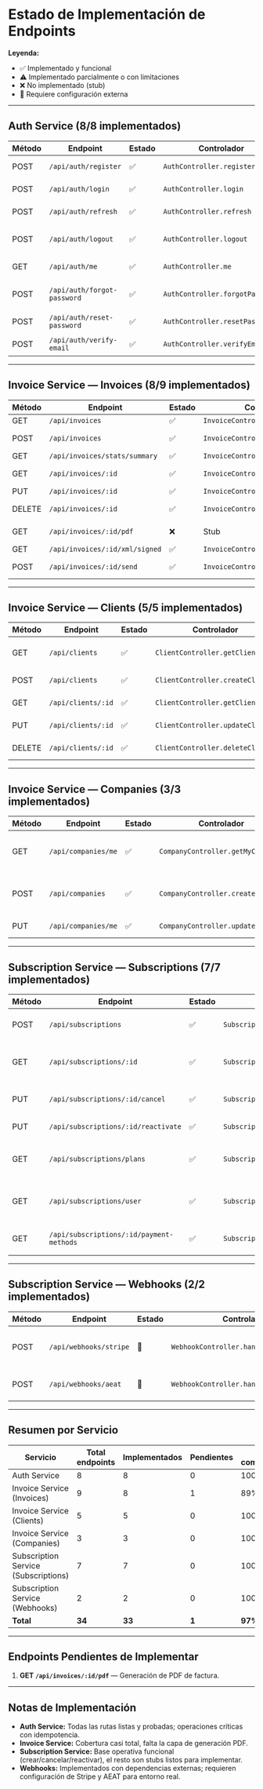 # Estado de Implementación de Endpoints

**Leyenda:**
- ✅ Implementado y funcional
- ⚠️ Implementado parcialmente o con limitaciones
- ❌ No implementado (stub)
- 🔧 Requiere configuración externa

---

## Auth Service (8/8 implementados)

| Método | Endpoint | Estado | Controlador | Middleware | Notas |
|--------|----------|--------|-------------|------------|-------|
| POST | `/api/auth/register` | ✅ | `AuthController.register` | `idempotencyMiddleware`, `validateBody` | Crea usuario y tokens |
| POST | `/api/auth/login` | ✅ | `AuthController.login` | `validateBody` | Valida credenciales |
| POST | `/api/auth/refresh` | ✅ | `AuthController.refresh` | `validateBody` | Emite nuevo access token |
| POST | `/api/auth/logout` | ✅ | `AuthController.logout` | — | Revoca refresh token |
| GET | `/api/auth/me` | ✅ | `AuthController.me` | `authenticateToken` | Perfil de usuario |
| POST | `/api/auth/forgot-password` | ✅ | `AuthController.forgotPassword` | `validateBody` | Envía email de recuperación |
| POST | `/api/auth/reset-password` | ✅ | `AuthController.resetPassword` | `idempotencyMiddleware`, `validateBody` | Cambia contraseña |
| POST | `/api/auth/verify-email` | ✅ | `AuthController.verifyEmail` | `validateBody` | Confirma cuenta |

---

## Invoice Service — Invoices (8/9 implementados)

| Método | Endpoint | Estado | Controlador | Middleware | Notas |
|--------|----------|--------|-------------|------------|-------|
| GET | `/api/invoices` | ✅ | `InvoiceController.getInvoices` | `authenticateToken` | Paginación y filtros |
| POST | `/api/invoices` | ✅ | `InvoiceController.createInvoice` | `idempotencyMiddleware` | Crea factura con líneas |
| GET | `/api/invoices/stats/summary` | ✅ | `InvoiceController.getStats` | `authenticateToken` | Métricas agregadas |
| GET | `/api/invoices/:id` | ✅ | `InvoiceController.getInvoiceById` | `authenticateToken` | Incluye cliente y empresa |
| PUT | `/api/invoices/:id` | ✅ | `InvoiceController.updateInvoice` | `idempotencyMiddleware` | Actualiza factura |
| DELETE | `/api/invoices/:id` | ✅ | `InvoiceController.deleteInvoice` | — | Soft delete (status=CANCELLED) |
| GET | `/api/invoices/:id/pdf` | ❌ | Stub | `authenticateToken` | Pendiente de generación de PDF |
| GET | `/api/invoices/:id/xml/signed` | ✅ | `InvoiceController.getSignedXml` | — | Genera XML firmado |
| POST | `/api/invoices/:id/send` | ✅ | `InvoiceController.sendInvoice` | `idempotencyMiddleware` | Cambia status a SENT |

---

## Invoice Service — Clients (5/5 implementados)

| Método | Endpoint | Estado | Controlador | Middleware | Notas |
|--------|----------|--------|-------------|------------|-------|
| GET | `/api/clients` | ✅ | `ClientController.getClients` | `authenticateToken` | Paginación y búsqueda |
| POST | `/api/clients` | ✅ | `ClientController.createClient` | `authenticateToken`, `idempotencyMiddleware` | Valida NIF/CIF |
| GET | `/api/clients/:id` | ✅ | `ClientController.getClientById` | `authenticateToken` | Incluye facturas |
| PUT | `/api/clients/:id` | ✅ | `ClientController.updateClient` | `authenticateToken`, `idempotencyMiddleware` | Actualiza datos |
| DELETE | `/api/clients/:id` | ✅ | `ClientController.deleteClient` | `authenticateToken` | Hard delete |

---

## Invoice Service — Companies (3/3 implementados)

| Método | Endpoint | Estado | Controlador | Middleware | Notas |
|--------|----------|--------|-------------|------------|-------|
| GET | `/api/companies/me` | ✅ | `CompanyController.getMyCompany` | `authenticateToken` | Obtiene empresa del usuario |
| POST | `/api/companies` | ✅ | `CompanyController.createCompany` | `authenticateToken`, `idempotencyMiddleware` | Un usuario ↔ una empresa |
| PUT | `/api/companies/me` | ✅ | `CompanyController.updateCompany` | `authenticateToken`, `idempotencyMiddleware` | Actualiza empresa |

---

## Subscription Service — Subscriptions (7/7 implementados)

| Método | Endpoint | Estado | Controlador | Middleware | Notas |
|--------|----------|--------|-------------|------------|-------|
| POST | `/api/subscriptions` | ✅ | `SubscriptionController.createSubscription` | `idempotencyMiddleware` | Simula integración Stripe |
| GET | `/api/subscriptions/:id` | ✅ | `SubscriptionController.getSubscriptionById` | `authenticateToken` | Retorna suscripción con plan incluido |
| PUT | `/api/subscriptions/:id/cancel` | ✅ | `SubscriptionController.cancelSubscription` | `authenticateToken` | Idempotente, status → CANCELED |
| PUT | `/api/subscriptions/:id/reactivate` | ✅ | `SubscriptionController.reactivateSubscription` | `authenticateToken` | Solo aplica a canceladas |
| GET | `/api/subscriptions/plans` | ✅ | `SubscriptionController.getSubscriptionPlans` | — | Lista planes activos, endpoint público |
| GET | `/api/subscriptions/user` | ✅ | `SubscriptionController.getUserSubscriptions` | `authenticateToken` | Retorna todas las suscripciones del usuario |
| GET | `/api/subscriptions/:id/payment-methods` | ✅ | `SubscriptionController.getPaymentMethods` | `authenticateToken` | Retorna métodos de pago (mock) |

---

## Subscription Service — Webhooks (2/2 implementados)

| Método | Endpoint | Estado | Controlador | Middleware | Notas |
|--------|----------|--------|-------------|------------|-------|
| POST | `/api/webhooks/stripe` | 🔧 | `WebhookController.handleStripeWebhook` | — | Requiere configurar eventos de Stripe |
| POST | `/api/webhooks/aeat` | 🔧 | `WebhookController.handleAEATWebhook` | — | Procesa notificaciones AEAT |

---

## Resumen por Servicio

| Servicio | Total endpoints | Implementados | Pendientes | % completado |
|----------|-----------------|---------------|------------|---------------|
| Auth Service | 8 | 8 | 0 | 100% |
| Invoice Service (Invoices) | 9 | 8 | 1 | 89% |
| Invoice Service (Clients) | 5 | 5 | 0 | 100% |
| Invoice Service (Companies) | 3 | 3 | 0 | 100% |
| Subscription Service (Subscriptions) | 7 | 7 | 0 | 100% |
| Subscription Service (Webhooks) | 2 | 2 | 0 | 100% |
| **Total** | **34** | **33** | **1** | **97%** |

---

## Endpoints Pendientes de Implementar

1. **GET `/api/invoices/:id/pdf`** — Generación de PDF de factura.

---

## Notas de Implementación

- **Auth Service:** Todas las rutas listas y probadas; operaciones críticas con idempotencia.
- **Invoice Service:** Cobertura casi total, falta la capa de generación PDF.
- **Subscription Service:** Base operativa funcional (crear/cancelar/reactivar), el resto son stubs listos para implementar.
- **Webhooks:** Implementados con dependencias externas; requieren configuración de Stripe y AEAT para entorno real.
